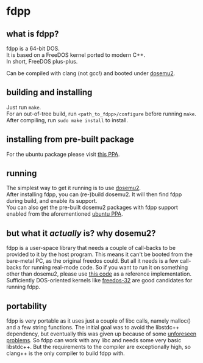 # fdpp

## what is fdpp?
fdpp is a 64-bit DOS.<br/>
It is based on a FreeDOS kernel ported to modern C++.<br/>
In short, FreeDOS plus-plus.

Can be compiled with clang (not gcc!) and booted under
[dosemu2](https://github.com/stsp/dosemu2).

## building and installing
Just run `make`.<br/>
For an out-of-tree build, run `<path_to_fdpp>/configure`
before running `make`.<br/>
After compiling, run `sudo make install` to install.

## installing from pre-built package
For the ubuntu package please visit
[this PPA](https://code.launchpad.net/~dosemu2/+archive/ubuntu/ppa).

## running
The simplest way to get it running is to use
[dosemu2](https://github.com/stsp/dosemu2).<br/>
After installing fdpp, you can (re-)build dosemu2.
It will then find fdpp during build, and enable its support.<br/>
You can also get the pre-built dosemu2 packages with
fdpp support enabled from the aforementioned
[ubuntu PPA](https://code.launchpad.net/~dosemu2/+archive/ubuntu/ppa).

## but what it *actually* is? why dosemu2?
fdpp is a user-space library that needs a couple of
call-backs to be provided to it by the host program.
This means it can't be booted from the bare-metal PC,
as the original freedos could. But all it needs is a
few call-backs for running real-mode code. So if you
want to run it on something other than dosemu2, please
use [this code](https://github.com/stsp/dosemu2/blob/devel/src/plugin/fdpp/fdpp.c)
as a reference implementation. Sufficiently DOS-oriented
kernels like [freedos-32](http://freedos-32.sourceforge.net/)
are good candidates for running fdpp.

## portability
fdpp is very portable as it uses just a couple of libc
calls, namely malloc() and a few string functions.
The initial goal was to avoid the libstdc++ dependency,
but eventually this was given up because of some
[unforeseen problems](https://stackoverflow.com/questions/48915888/allocate-shared-with-malloc).
So fdpp can work with any libc and needs some very basic
libstdc++. But the requirements to the compiler are
exceptionally high, so clang++ is the only compiler
to build fdpp with.
